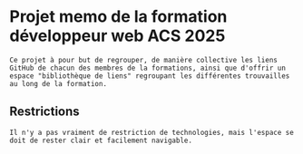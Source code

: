 # Projet memo de la formation développeur web ACS 2025

    Ce projet à pour but de regrouper, de manière collective les liens GitHub de chacun des membres de la formations, ainsi que d'offrir un espace "bibliothèque de liens" regroupant les différentes trouvailles au long de la formation.
    

## Restrictions

    Il n'y a pas vraiment de restriction de technologies, mais l'espace se doit de rester clair et facilement navigable.

